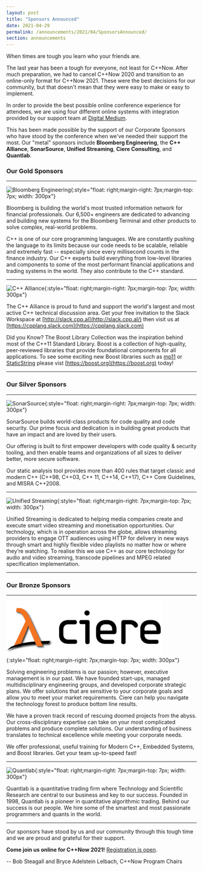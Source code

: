 ```yaml
---
layout: post
title: "Sponsors Announced"
date: 2021-04-29
permalink: /announcements/2021/04/SponsorsAnnounced/
section: announcements
---
```


When times are tough you learn who your friends are.

The last year has been a tough for everyone, not least for C++Now. After much preparation, we had to cancel C++Now 2020 and transition to an online-only format for C++Now 2021. These were the best decisions for our community, but that doesn't mean that they were easy to make or easy to implement.

In order to provide the best possible online conference experience for attendees, we are using four different online systems with integration provided by our support team at [Digital Medium](https://events.digital-medium.co.uk/).

This has been made possible by the support of our Corporate Sponsors who have stood by the conference when we've needed their support the most. Our "metal" sponsors include **Bloomberg Engineering**, the **C++ Alliance**, **SonarSource**, **Unified Streaming**, **Ciere Consulting**, and **Quantlab**.

<!--break-->
### Our Gold Sponsors

---
![Bloomberg Engineering](/assets/img/sponsors/BBGEngineering_black.h-231330a5.png "Bloomberg Engineering"){:style="float: right;margin-right: 7px;margin-top: 7px; width: 300px"}

Bloomberg is building the world's most trusted information network for financial professionals. Our 6,500+ engineers are dedicated to advancing and building new systems for the Bloomberg Terminal and other products to solve complex, real-world problems.

C++ is one of our core programming languages. We are constantly pushing the language to its limits because our code needs to be scalable, reliable and extremely fast -- especially since every millisecond counts in the finance industry. Our C++ experts build everything from low-level libraries and components to some of the most performant financial applications and trading systems in the world. They also contribute to the C++ standard.

---
![C++ Alliance](/assets/img/sponsors/cpp_alliance.png "C++ Alliance"){:style="float: right;margin-right: 7px;margin-top: 7px; width: 300px"}

The C++ Alliance is proud to fund and support the world's largest and most active C++ technical discussion area. Get your free invitation to the Slack Workspace at [http://slack.cpp.al](http://slack.cpp.al/) then visit us at [https://cpplang.slack.com](https://cpplang.slack.com)

Did you Know? The Boost Library Collection was the inspiration behind most of the C++11 Standard Library. Boost is a collection of high-quality, peer-reviewed libraries that provide foundational components for all applications. To see some exciting new Boost libraries such as [mp11](https://www.boost.org/doc/libs/develop/libs/mp11/doc/html/mp11.html) or [StaticString](https://sdkrystian.github.io/doc/static_string/) please vist [https://boost.org](https://boost.org) today!

---

### Our Silver Sponsors

---
![SonarSource](/assets/img/sponsors/sonarsource.png "SonarSource"){:style="float: right;margin-right: 7px;margin-top: 7px; width: 300px"}

SonarSource builds world-class products for code quality and code security. Our prime focus and dedication is in building great products that have an impact and are loved by their users.

Our offering is built to first empower developers with code quality & security tooling, and then enable teams and organizations of all sizes to deliver better, more secure software.

Our static analysis tool provides more than 400 rules that target classic and modern C++ (C++98, C++03, C++ 11, C++14, C++17), C++ Core Guidelines, and MISRA C++2008.

---
![Unified Streaming](/assets/img/sponsors/UnifiedStreaming.jpeg "Unified Streaming"){:style="float: right;margin-right: 7px;margin-top: 7px; width: 300px"}

Unified Streaming is dedicated to helping media companies create and execute smart video streaming and monetisation opportunities. Our technology, which is in operation across the globe, allows streaming providers to engage OTT audiences using HTTP for delivery in new ways through smart and highly flexible video playlists no matter how or where they’re watching. To realise this we use C++ as our core technology for audio and video streaming, transcode pipelines and MPEG related specification implementation.

---

### Our Bronze Sponsors

---
![Ciere Consulting](/assets/img/sponsors/ciere.png "Ciere Consulting"){:style="float: right;margin-right: 7px;margin-top: 7px; width: 300px"}

Solving engineering problems is our passion; however, executive management is in our past. We have founded start-ups, managed multidisciplinary engineering groups, and developed corporate strategic plans. We offer solutions that are sensitive to your corporate goals and allow you to meet your market requirements. Ciere can help you navigate the technology forest to produce bottom line results.

We have a proven track record of rescuing doomed projects from the abyss. Our cross-disciplinary expertise can take on your most complicated problems and produce complete solutions. Our understanding of business translates to technical excellence while meeting your corporate needs.

We offer professional, useful training for Modern C++, Embedded Systems, and Boost libraries. Get your team up-to-speed fast!



---
![Quantlab](/assets/img/sponsors/Quantlab.jpeg "Quantlab"){:style="float: right;margin-right: 7px;margin-top: 7px; width: 300px"}

Quantlab is a quantitative trading firm where Technology and Scientific Research are central to our business and key to our success. Founded in 1998, Quantlab is a pioneer in quantitative algorithmic trading. Behind our success is our people. We hire some of the smartest and most passionate programmers and quants in the world.

---

Our sponsors have stood by us and our community through this tough time and we are proud and grateful for their support.

**Come join us online for C++Now 2021!** [Registration is open](/registration/).

-- Bob Steagall and Bryce Adelstein Lelbach, C++Now Program Chairs
